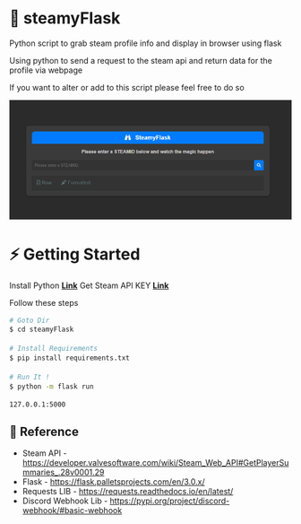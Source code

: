 # 🍺 steamyFlask
 Python script to grab steam profile info and display in browser using flask

Using python to send a request to the steam api and return data for the profile via webpage

If you want to alter or add to this script please feel free to do so

![PICTURE](https://raw.githubusercontent.com/Quinny-J/steamyFlask/main/MAIN.png)

# ⚡ Getting Started

Install Python **[Link](https://www.python.org/downloads/)**
Get Steam API KEY **[Link](https://steamcommunity.com/dev/registerkey)**

Follow these steps

```bash
# Goto Dir
$ cd steamyFlask

# Install Requirements
$ pip install requirements.txt

# Run It !
$ python -m flask run

```

`127.0.0.1:5000`


## 📕 Reference 
- Steam API - https://developer.valvesoftware.com/wiki/Steam_Web_API#GetPlayerSummaries_.28v0001.29 
- Flask - https://flask.palletsprojects.com/en/3.0.x/
- Requests LIB - https://requests.readthedocs.io/en/latest/
- Discord Webhook Lib - https://pypi.org/project/discord-webhook/#basic-webhook


